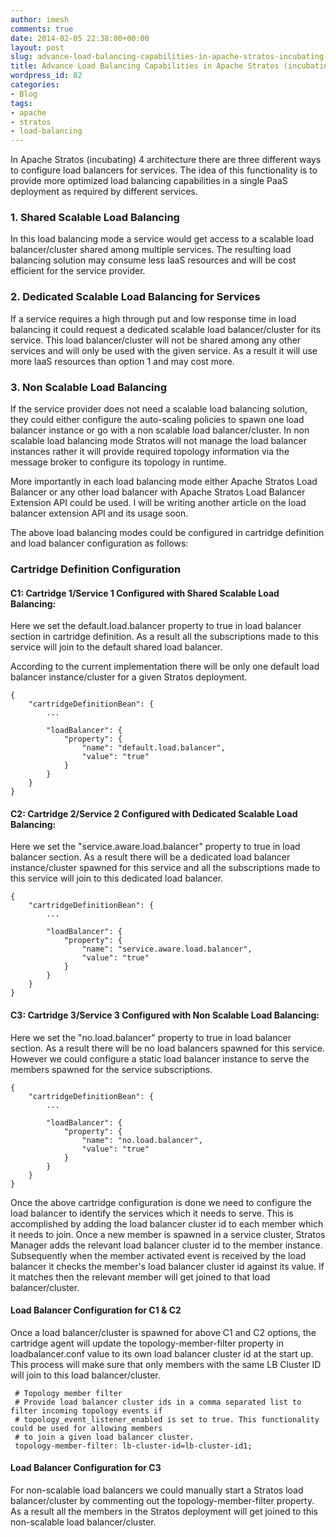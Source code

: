 ```yaml
---
author: imesh
comments: true
date: 2014-02-05 22:38:00+00:00
layout: post
slug: advance-load-balancing-capabilities-in-apache-stratos-incubating-4
title: Advance Load Balancing Capabilities in Apache Stratos (incubating) 4
wordpress_id: 82
categories:
- Blog
tags:
- apache
- stratos
- load-balancing
---
```


In Apache Stratos (incubating) 4 architecture there are three different ways to configure load balancers for services. The idea of this functionality is to provide more optimized load balancing capabilities in a single PaaS deployment as required by different services.

### 1. Shared Scalable Load Balancing

In this load balancing mode a service would get access to a scalable load balancer/cluster shared among multiple services. The resulting load balancing solution may consume less IaaS resources and will be cost efficient for the service provider.

### 2. Dedicated Scalable Load Balancing for Services

If a service requires a high through put and low response time in load balancing it could request a dedicated scalable load balancer/cluster for its service. This load balancer/cluster will not be shared among any other services and will only be used with the given service. As a result it will use more IaaS resources than option 1 and may cost more.

### 3. Non Scalable Load Balancing

If the service provider does not need a scalable load balancing solution, they could either configure the auto-scaling policies to spawn one load balancer instance or go with a non scalable load balancer/cluster. In non scalable load balancing mode Stratos will not manage the load balancer instances rather it will provide required topology information via the message broker to configure its topology in runtime.

More importantly in each load balancing mode either Apache Stratos Load Balancer or any other load balancer with Apache Stratos Load Balancer Extension API could be used. I will be writing another article on the load balancer extension API and its usage soon.

The above load balancing modes could be configured in cartridge definition and load balancer configuration as follows:

### Cartridge Definition Configuration

#### C1: Cartridge 1/Service 1 Configured with Shared Scalable Load Balancing:

Here we set the default.load.balancer property to true in load balancer section in cartridge definition. As a result all the subscriptions made to this service will join to the default shared load balancer.

According to the current implementation there will be only one default load balancer instance/cluster for a given Stratos deployment.

````
{
    "cartridgeDefinitionBean": {
        ...

        "loadBalancer": {
            "property": {
                "name": "default.load.balancer",
                "value": "true"
            }
        }
    }
}
````

#### C2: Cartridge 2/Service 2 Configured with Dedicated Scalable Load Balancing:

Here we set the "service.aware.load.balancer" property to true in load balancer section. As a result there will be a dedicated load balancer instance/cluster spawned for this service and all the subscriptions made to this service will join to this dedicated load balancer.

````
{
    "cartridgeDefinitionBean": {
        ...

        "loadBalancer": {
            "property": {
                "name": "service.aware.load.balancer",
                "value": "true"
            }
        }
    }
}
````

#### C3: Cartridge 3/Service 3 Configured with Non Scalable Load Balancing:

Here we set the "no.load.balancer" property to true in load balancer section. As a result there will be no load balancers spawned for this service. However we could configure a static load balancer instance to serve the members spawned for the service subscriptions.

````
{
    "cartridgeDefinitionBean": {
        ...

        "loadBalancer": {
            "property": {
                "name": "no.load.balancer",
                "value": "true"
            }
        }
    }
}
````

Once the above cartridge configuration is done we need to configure the load balancer to identify the services which it needs to serve. This is accomplished by adding the load balancer cluster id to each member which it needs to join. Once a new member is spawned in a service cluster, Stratos Manager adds the relevant load balancer cluster id to the member instance. Subsequently when the member activated event is received by the load balancer it checks the member's load balancer cluster id against its value. If it matches then the relevant member will get joined to that load balancer/cluster.

#### Load Balancer Configuration for C1 & C2

Once a load balancer/cluster is spawned for above C1 and C2 options, the cartridge agent will update the topology-member-filter property in loadbalancer.conf value to its own load balancer cluster id at the start up. This process will make sure that only members with the same LB Cluster ID will join to this load balancer/cluster.

````
 # Topology member filter
 # Provide load balancer cluster ids in a comma separated list to filter incoming topology events if
 # topology_event_listener_enabled is set to true. This functionality could be used for allowing members
 # to join a given load balancer cluster.
 topology-member-filter: lb-cluster-id=lb-cluster-id1;
````

#### Load Balancer Configuration for C3

For non-scalable load balancers we could manually start a Stratos load balancer/cluster by commenting out the topology-member-filter property. As a result all the members in the Stratos deployment will get joined to this non-scalable load balancer/cluster.
